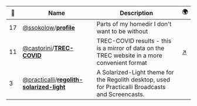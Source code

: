|:star2: | Name | Description | 🌍|
|---|---|---|---|
|17|[@ssokolow](https://github.com/ssokolow)/[**profile**](https://github.com/ssokolow/profile)|Parts of my homedir I don't want to be without||
|11|[@castorini](https://github.com/castorini)/[**TREC-COVID**](https://github.com/castorini/TREC-COVID)|TREC-COVID results - this is a mirror of data on the TREC website in a more convenient format|[:arrow_upper_right:](https://ir.nist.gov/covidSubmit/)|
|3|[@practicalli](https://github.com/practicalli)/[**regolith-solarized-light**](https://github.com/practicalli/regolith-solarized-light)|A Solarized-Light theme for the Regolith desktop, used for Practicalli Broadcasts and Screencasts.||

